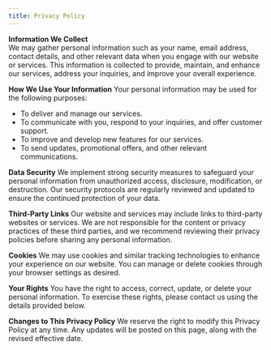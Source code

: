 ```yaml
---
title: Privacy Policy
---
```


**Information We Collect**\
We may gather personal information such as your name, email address, contact details, and other relevant data when you engage with our website or services. This information is collected to provide, maintain, and enhance our services, address your inquiries, and improve your overall experience.

**How We Use Your Information**
Your personal information may be used for the following purposes:

* To deliver and manage our services.
* To communicate with you, respond to your inquiries, and offer customer support.
* To improve and develop new features for our services.
* To send updates, promotional offers, and other relevant communications.

**Data Security**
We implement strong security measures to safeguard your personal information from unauthorized access, disclosure, modification, or destruction. Our security protocols are regularly reviewed and updated to ensure the continued protection of your data.

**Third-Party Links**
Our website and services may include links to third-party websites or services. We are not responsible for the content or privacy practices of these third parties, and we recommend reviewing their privacy policies before sharing any personal information.

**Cookies**
We may use cookies and similar tracking technologies to enhance your experience on our website. You can manage or delete cookies through your browser settings as desired.

**Your Rights**
You have the right to access, correct, update, or delete your personal information. To exercise these rights, please contact us using the details provided below.

**Changes to This Privacy Policy**
We reserve the right to modify this Privacy Policy at any time. Any updates will be posted on this page, along with the revised effective date.
